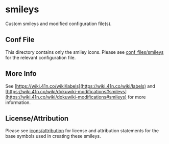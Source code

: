 # smileys

Custom smileys and modified configuration file(s).

## Conf File
This directory contains only the smiley icons. Please see [conf_files/smileys](https://github.com/41-north/dokuwiki-modifications/tree/main/conf_files/smileys) for the relevant configuration file.

## More Info
See [https://wiki.41n.co/wiki/labels](https://wiki.41n.co/wiki/labels) and [https://wiki.41n.co/wiki/dokuwiki-modifications#smileys](https://wiki.41n.co/wiki/dokuwiki-modifications#smileys) for more information.

## License/Attribution
Please see [icons/attribution](https://github.com/41-north/dokuwiki-modifications/blob/main/icons/attribution.md) for license and attribution statements for the base symbols used in creating these smileys.